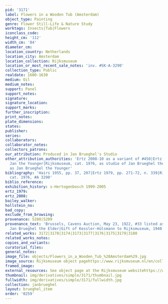 ```yaml
---
pid: '3171'
label: Flowers in a Wooden Tub (Amsterdam)
object_type: Painting
genre: Flower Still-Life & Nature Study
worktags: Insects|Tub|Flowers
iconclass_code:
height_cm: '112'
width_cm: '84'
diameter_cm:
location_country: Netherlands
location_city: Amsterdam
location_collection: Rijksmuseum
location_or_most_recent_sale_notes: 'inv. #SK-A-3290'
collection_type: Public
realdate: 1600-1630
medium: Oil
medium_notes:
support: Panel
support_notes:
signature:
signature_location:
support_marks:
further_inscription:
print_notes:
plate_dimensions:
states:
publisher:
series:
collaborators:
collaborator_notes:
collectors_patrons:
our_attribution: Produced in Jan Brueghel's Studio
other_attribution_authorities: 'Ertz 2008-10 as a variant of #450|Ertz 1984 #265 as
  Jan the Younger|Rijksmuseum, cat. 1976, as studio of Jan Brueghel the Elder|RKD
  as Jan Brueghel the Younger'
bibliography: 'Hairs 1955, pp. 37, 207|Ertz 1979, pp. 271-72, n. 339|Rijksmuseum,
  cat. 1976, #A 3290'
biblio_reference:
exhibition_history: s-Hertogenbosch 1999-2005
ertz_1979:
ertz_2008:
bailey_walker:
hollstein_no:
bad_copy:
exclude_from_browsing:
provenance: 5208|5209
provenance_text: 'Brussels, Cavens Auction, May 23, 1922, #33 listed as resembling
  Jan Brueghel the Elder|Gift of Kessler-Hülsmann to Rijksmuseum, 1940'
related_works: 3172|3178|3174|3173|3177|3176|3175|3179|3180
related_works_notes:
copies_and_variants:
curatorial_files:
general_notes:
image_file: objects/Flowers_in_a_Wooden_Tub_%28Amsterdam%29.jpg
image_source: Rijksmuseum object pagehttps://www.rijksmuseum.nl/en/collection/SK-A-3290
framed_image:
external_resources: See object page at the Rijksmuseum websitehttps://www.rijksmuseum.nl/en/collection/SK-A-3290
thumbnail: img/derivatives/simple/3171/thumbnail.jpg
fullwidth: img/derivatives/simple/3171/fullwidth.jpg
collection: janbrueghel
layout: brueghel_item
order: '0259'
---
```

